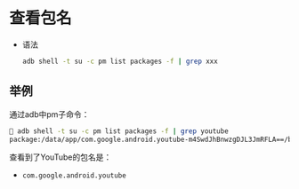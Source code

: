 # 查看包名

* 语法
  ```bash
  adb shell -t su -c pm list packages -f | grep xxx
  ```

## 举例

通过adb中pm子命令：

```bash
 adb shell -t su -c pm list packages -f | grep youtube
package:/data/app/com.google.android.youtube-m4SwdJhBnwzgDJL3JmRFLA==/base.apk=com.google.android.youtube
```

查看到了YouTube的包名是：

* `com.google.android.youtube`
